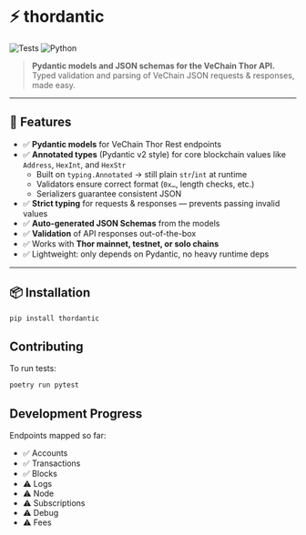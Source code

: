# ⚡️ thordantic

![Tests](https://github.com/claytonneal/thordantic/actions/workflows/run_tests.yml/badge.svg)
![Python](https://img.shields.io/badge/python-3.12-blue.svg)

> **Pydantic models and JSON schemas for the VeChain Thor API.**  
> Typed validation and parsing of VeChain JSON requests & responses, made easy.

---

## 🚀 Features

- ✅ **Pydantic models** for VeChain Thor Rest endpoints  
- ✅ **Annotated types** (Pydantic v2 style) for core blockchain values like `Address`, `HexInt`, and `HexStr`  
  - Built on `typing.Annotated` → still plain `str`/`int` at runtime  
  - Validators ensure correct format (`0x…`, length checks, etc.)  
  - Serializers guarantee consistent JSON
- ✅ **Strict typing** for requests & responses — prevents passing invalid values  
- ✅ **Auto-generated JSON Schemas** from the models  
- ✅ **Validation** of API responses out-of-the-box  
- ✅ Works with **Thor mainnet, testnet, or solo chains**  
- ✅ Lightweight: only depends on Pydantic, no heavy runtime deps

---

## 📦 Installation

```bash
pip install thordantic
```

## Contributing

To run tests:

```bash
poetry run pytest
```

## Development Progress

Endpoints mapped so far:

- ✅ Accounts
- ✅ Transactions
- ✅ Blocks
- ⚠️ Logs
- ⚠️ Node
- ⚠️ Subscriptions
- ⚠️ Debug
- ⚠️ Fees
